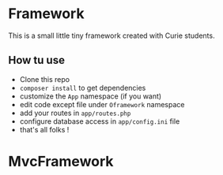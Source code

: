 # Framework

This is a small little tiny framework created with Curie students.

## How tu use

- Clone this repo
- `composer install` to get dependencies
- customize the `App` namespace (if you want)
- edit code except file under `Oframework` namespace
- add your routes in `app/routes.php`
- configure database access in `app/config.ini` file
- that's all folks !
# MvcFramework
